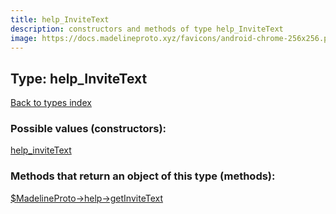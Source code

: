 ```yaml
---
title: help_InviteText
description: constructors and methods of type help_InviteText
image: https://docs.madelineproto.xyz/favicons/android-chrome-256x256.png
---
```

## Type: help\_InviteText  
[Back to types index](index.md)



### Possible values (constructors):

[help\_inviteText](../constructors/help_inviteText.md)  



### Methods that return an object of this type (methods):

[$MadelineProto->help->getInviteText](../methods/help_getInviteText.md)  



